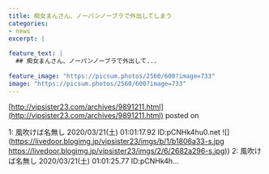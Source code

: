 ```yaml
---
title: 痴女まんさん、ノーパンノーブラで外出してしまう
categories:
- news
excerpt: |
  
feature_text: |
  ## 痴女まんさん、ノーパンノーブラで外出して...
  
feature_image: "https://picsum.photos/2560/600?image=733"
image: "https://picsum.photos/2560/600?image=733"
---
```


[http://vipsister23.com/archives/9891211.html](http://vipsister23.com/archives/9891211.html)
posted on 

<!--more-->

1: 風吹けば名無し 2020/03/21(土) 01:01:17.92 ID:pCNHk4hu0.net ![](https://livedoor.blogimg.jp/vipsister23/imgs/b/1/b1806a33-s.jpg [https://livedoor.blogimg.jp/vipsister23/imgs/2/6/2682a296-s.jpg)](https://livedoor.blogimg.jp/vipsister23/imgs/2/6/2682a296-s.jpg)) 2: 風吹けば名無し 2020/03/21(土) 01:01:25.77 ID:pCNHk4h...
